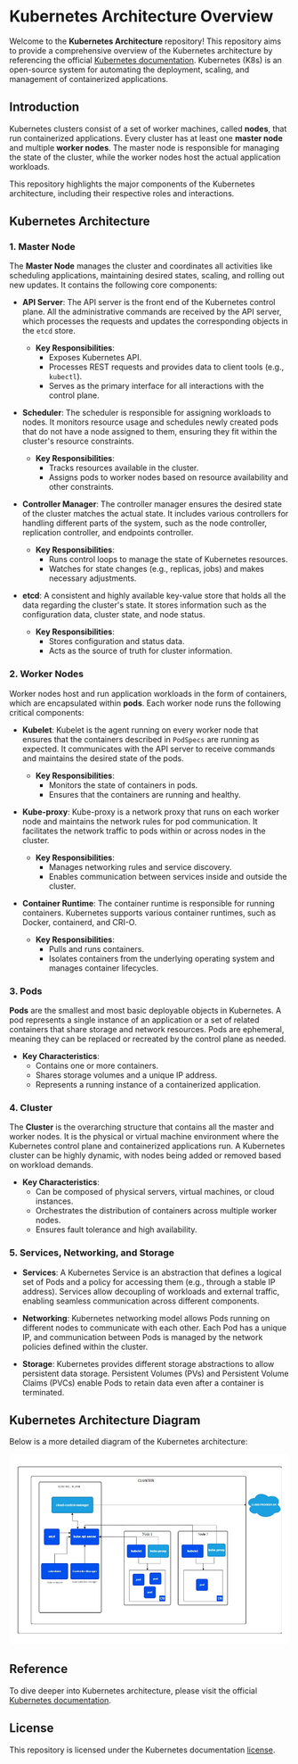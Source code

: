 # Kubernetes Architecture Overview

Welcome to the **Kubernetes Architecture** repository! This repository aims to provide a comprehensive overview of the Kubernetes architecture by referencing the official [Kubernetes documentation](https://kubernetes.io/docs/concepts/architecture/). Kubernetes (K8s) is an open-source system for automating the deployment, scaling, and management of containerized applications.

## Introduction

Kubernetes clusters consist of a set of worker machines, called **nodes**, that run containerized applications. Every cluster has at least one **master node** and multiple **worker nodes**. The master node is responsible for managing the state of the cluster, while the worker nodes host the actual application workloads.

This repository highlights the major components of the Kubernetes architecture, including their respective roles and interactions.

## Kubernetes Architecture

### 1. Master Node

The **Master Node** manages the cluster and coordinates all activities like scheduling applications, maintaining desired states, scaling, and rolling out new updates. It contains the following core components:

- **API Server**: The API server is the front end of the Kubernetes control plane. All the administrative commands are received by the API server, which processes the requests and updates the corresponding objects in the `etcd` store.

  - **Key Responsibilities**:
    - Exposes Kubernetes API.
    - Processes REST requests and provides data to client tools (e.g., `kubectl`).
    - Serves as the primary interface for all interactions with the control plane.

- **Scheduler**: The scheduler is responsible for assigning workloads to nodes. It monitors resource usage and schedules newly created pods that do not have a node assigned to them, ensuring they fit within the cluster's resource constraints.

  - **Key Responsibilities**:
    - Tracks resources available in the cluster.
    - Assigns pods to worker nodes based on resource availability and other constraints.

- **Controller Manager**: The controller manager ensures the desired state of the cluster matches the actual state. It includes various controllers for handling different parts of the system, such as the node controller, replication controller, and endpoints controller.

  - **Key Responsibilities**:
    - Runs control loops to manage the state of Kubernetes resources.
    - Watches for state changes (e.g., replicas, jobs) and makes necessary adjustments.

- **etcd**: A consistent and highly available key-value store that holds all the data regarding the cluster's state. It stores information such as the configuration data, cluster state, and node status.

  - **Key Responsibilities**:
    - Stores configuration and status data.
    - Acts as the source of truth for cluster information.

### 2. Worker Nodes

Worker nodes host and run application workloads in the form of containers, which are encapsulated within **pods**. Each worker node runs the following critical components:

- **Kubelet**: Kubelet is the agent running on every worker node that ensures that the containers described in `PodSpecs` are running as expected. It communicates with the API server to receive commands and maintains the desired state of the pods.

  - **Key Responsibilities**:
    - Monitors the state of containers in pods.
    - Ensures that the containers are running and healthy.

- **Kube-proxy**: Kube-proxy is a network proxy that runs on each worker node and maintains the network rules for pod communication. It facilitates the network traffic to pods within or across nodes in the cluster.

  - **Key Responsibilities**:
    - Manages networking rules and service discovery.
    - Enables communication between services inside and outside the cluster.

- **Container Runtime**: The container runtime is responsible for running containers. Kubernetes supports various container runtimes, such as Docker, containerd, and CRI-O.

  - **Key Responsibilities**:
    - Pulls and runs containers.
    - Isolates containers from the underlying operating system and manages container lifecycles.

### 3. Pods

**Pods** are the smallest and most basic deployable objects in Kubernetes. A pod represents a single instance of an application or a set of related containers that share storage and network resources. Pods are ephemeral, meaning they can be replaced or recreated by the control plane as needed.

- **Key Characteristics**:
  - Contains one or more containers.
  - Shares storage volumes and a unique IP address.
  - Represents a running instance of a containerized application.

### 4. Cluster

The **Cluster** is the overarching structure that contains all the master and worker nodes. It is the physical or virtual machine environment where the Kubernetes control plane and containerized applications run. A Kubernetes cluster can be highly dynamic, with nodes being added or removed based on workload demands.

- **Key Characteristics**:
  - Can be composed of physical servers, virtual machines, or cloud instances.
  - Orchestrates the distribution of containers across multiple worker nodes.
  - Ensures fault tolerance and high availability.

### 5. Services, Networking, and Storage

- **Services**: A Kubernetes Service is an abstraction that defines a logical set of Pods and a policy for accessing them (e.g., through a stable IP address). Services allow decoupling of workloads and external traffic, enabling seamless communication across different components.

- **Networking**: Kubernetes networking model allows Pods running on different nodes to communicate with each other. Each Pod has a unique IP, and communication between Pods is managed by the network policies defined within the cluster.

- **Storage**: Kubernetes provides different storage abstractions to allow persistent data storage. Persistent Volumes (PVs) and Persistent Volume Claims (PVCs) enable Pods to retain data even after a container is terminated.

## Kubernetes Architecture Diagram

Below is a more detailed diagram of the Kubernetes architecture:

![Alt text](images/Cluster_Architecture.jpg)

## Reference

To dive deeper into Kubernetes architecture, please visit the official [Kubernetes documentation](https://kubernetes.io/docs/concepts/architecture/).

## License

This repository is licensed under the Kubernetes documentation [license](https://kubernetes.io/docs/home/).
